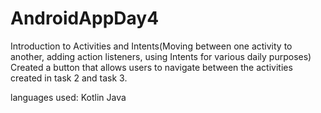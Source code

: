 # AndroidAppDay4
Introduction to Activities and Intents(Moving between one activity to another, adding action listeners, using Intents for various daily  purposes)
Created a button that allows users to navigate between the activities created in task 2 and task 3.

languages used:
Kotlin 
Java
